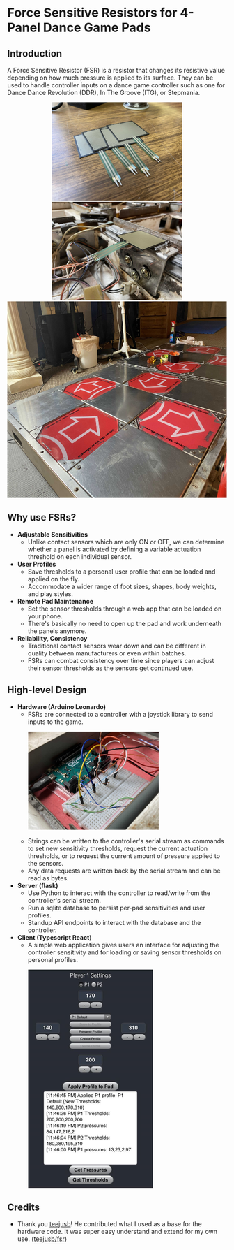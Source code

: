 # Force Sensitive Resistors for 4-Panel Dance Game Pads

## Introduction
A Force Sensitive Resistor (FSR) is a resistor that changes its resistive value depending on how much pressure is applied to its surface. They can be used to handle controller inputs on a dance game controller such as one for Dance Dance Revolution (DDR), In The Groove (ITG), or Stepmania.
<p align="center">
    <img src="img/IMG_4103.jpg" height="225px" />
    <img src="img/IMG_4178.jpg" height="225px" />
    <img src="img/IMG_4201.jpg" height="450px" />
</p>

## Why use FSRs?
- **Adjustable Sensitivities**
  - Unlike contact sensors which are only ON or OFF, we can determine whether a panel is activated by defining a variable actuation threshold on each individual sensor.
- **User Profiles**
  - Save thresholds to a personal user profile that can be loaded and applied on the fly.
  - Accommodate a wider range of foot sizes, shapes, body weights, and play styles.
- **Remote Pad Maintenance**
  - Set the sensor thresholds through a web app that can be loaded on your phone.
  - There's basically no need to open up the pad and work underneath the panels anymore.
- **Reliability, Consistency**
  - Traditional contact sensors wear down and can be different in quality between manufacturers or even within batches.
  - FSRs can combat consistency over time since players can adjust their sensor thresholds as the sensors get continued use.

## High-level Design
- **Hardware (Arduino Leonardo)**
  - FSRs are connected to a controller with a joystick library to send inputs to the game. <p><img src="img/IMG_4196.jpg" height="225px" /></p>
  - Strings can be written to the controller's serial stream as commands to set new sensitivity thresholds, request the current actuation thresholds, or to request the current amount of pressure applied to the sensors.
  - Any data requests are written back by the serial stream and can be read as bytes.
- **Server (flask)**
  - Use Python to interact with the controller to read/write from the controller's serial stream.
  - Run a sqlite database to persist per-pad sensitivities and user profiles.
  - Standup API endpoints to interact with the database and the controller.
- **Client (Typescript React)**
  - A simple web application gives users an interface for adjusting the controller sensitivity and for loading or saving sensor thresholds on personal profiles.<p><img src="img/client.jpg" height="500px" /></p>

## Credits
- Thank you [teejusb](https://github.com/teejusb)! He contributed what I used as a base for the hardware code. It was super easy understand and extend for my own use. ([teejusb/fsr](https://github.com/teejusb/fsr))
  